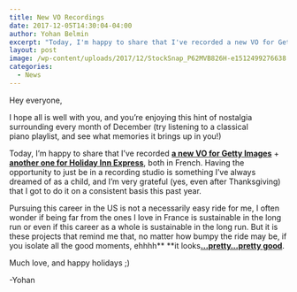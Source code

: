 ```yaml
---
title: New VO Recordings
date: 2017-12-05T14:30:04-04:00
author: Yohan Belmin
excerpt: "Today, I'm happy to share that I've recorded a new VO for Getty Images + another one for Holiday Inn Express, both in French."
layout: post
image: /wp-content/uploads/2017/12/StockSnap_P62MVB826H-e1512499276638.jpg
categories:
  - News
---
```

Hey everyone,

I hope all is well with you, and you&#8217;re enjoying this hint of nostalgia surrounding every month of December (try listening to a classical piano playlist, and see what memories it brings up in you!)

Today, I&#8217;m happy to share that I&#8217;ve recorded <a href="https://www.dropbox.com/s/lz0svbl4aepjs4o/Getty%20Premium%20Access%20%20170817_FRFR.mp4?dl=0" target="_blank" rel="noopener"><strong>a new VO for Getty Images</strong></a> + <a href="https://www.dropbox.com/s/3e7k1x4pnqpm4ol/HIEX.mp4?dl=0" target="_blank" rel="noopener"><strong>another one for Holiday Inn Express</strong></a>, both in French. Having the opportunity to just be in a recording studio is something I&#8217;ve always dreamed of as a child, and I&#8217;m very grateful (yes, even after Thanksgiving) that I got to do it on a consistent basis this past year.

Pursuing this career in the US is not a necessarily easy ride for me, I often wonder if being far from the ones I love in France is sustainable in the long run or even if this career as a whole is sustainable in the long run. But it is these projects that remind me that, no matter how bumpy the ride may be, if you isolate all the good moments, ehhhh** **it looks<a href="https://www.youtube.com/watch?v=XadNMpvhkzA" target="_blank" rel="noopener"><strong>&#8230;pretty&#8230;pretty good</strong></a>.

Much love, and happy holidays ;)

-Yohan
